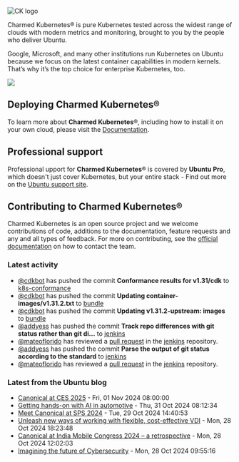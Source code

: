 ![CK logo](https://assets.ubuntu.com/v1/451d4cf4-Charmed+Kubernetes_RGB_onWhite_2022.svg)

Charmed Kubernetes® is pure Kubernetes tested across the widest range of clouds with modern metrics and monitoring, brought to you by the people who deliver Ubuntu.

Google, Microsoft, and many other institutions run Kubernetes on Ubuntu because we focus on the latest container capabilities in modern kernels. That’s why it’s the top choice for enterprise Kubernetes, too.

![](https://assets.ubuntu.com/v1/843c77b6-juju-at-a-glace.svg)

## Deploying Charmed Kubernetes®

To learn more about **Charmed Kubernetes**®, including how to install it on your own cloud, please visit the [Documentation][docs].

## Professional support

Professional upport for **Charmed Kubernetes**® is covered by **Ubuntu Pro**, which doesn't just cover Kubernetes, but your entire stack - Find out more on the [Ubuntu support site](https://ubuntu.com/support).

## Contributing to Charmed Kubernetes®

Charmed Kubernetes is an open source project and we welcome contributions of code, additions to the documentation, feature requests and any and all types of feedback. For more on contributing, see the [official documentation][get-in-touch] on how to contact the team.

<!-- LINKS -->
[docs]: https://ubuntu.com/kubernetes/docs
[get-in-touch]: https://ubuntu.com/kubernetes/docs/get-in-touch

### Latest activity

<!-- activity starts -->
 - [@cdkbot](https://github.com/cdkbot) has pushed the commit **Conformance results for v1.31/cdk** to [k8s-conformance](https://github.com/charmed-kubernetes/k8s-conformance)
 - [@cdkbot](https://github.com/cdkbot) has pushed the commit **Updating container-images/v1.31.2.txt** to [bundle](https://github.com/charmed-kubernetes/bundle)
 - [@cdkbot](https://github.com/cdkbot) has pushed the commit **Updating v1.31.2-upstream: images** to [bundle](https://github.com/charmed-kubernetes/bundle)
 - [@addyess](https://github.com/addyess) has pushed the commit **Track repo differences with git status rather than git di...** to [jenkins](https://github.com/charmed-kubernetes/jenkins)
 - [@mateoflorido](https://github.com/mateoflorido) has reviewed a [pull request](https://github.com/charmed-kubernetes/jenkins/pull/1587) in the [jenkins](https://github.com/charmed-kubernetes/jenkins) repository.
 - [@addyess](https://github.com/addyess) has pushed the commit **Parse the output of git status according to the standard** to [jenkins](https://github.com/charmed-kubernetes/jenkins)
 - [@mateoflorido](https://github.com/mateoflorido) has reviewed a [pull request](https://github.com/charmed-kubernetes/jenkins/pull/1587) in the [jenkins](https://github.com/charmed-kubernetes/jenkins) repository.
<!-- activity ends -->

<!-- roadmap starts -->

<!-- roadmap ends -->

### Latest from the Ubuntu blog

<!-- blog starts -->
* [Canonical at CES 2025](https://ubuntu.com//blog/canonical-at-ces-2025) - Fri, 01 Nov 2024 08:00:00 
* [Getting hands-on with AI in automotive](https://ubuntu.com//blog/getting-hands-on-with-ai-in-automotive) - Thu, 31 Oct 2024 08:12:34 
* [Meet Canonical at SPS 2024](https://ubuntu.com//blog/canonical-sps-2024-industrial) - Tue, 29 Oct 2024 14:40:53 
* [Unleash new ways of working with flexible, cost-effective VDI](https://ubuntu.com//blog/unleash-new-ways-of-working-with-flexible-cost-effective-vdi) - Mon, 28 Oct 2024 18:23:48 
* [Canonical at India Mobile Congress 2024 – a retrospective](https://ubuntu.com//blog/canonical-at-india-mobile-congress-2024-a-retrospective) - Mon, 28 Oct 2024 12:02:03 
* [Imagining the future of Cybersecurity](https://ubuntu.com//blog/imagining-the-future-of-cybersecurity) - Mon, 28 Oct 2024 09:55:16 
<!-- blog ends -->
